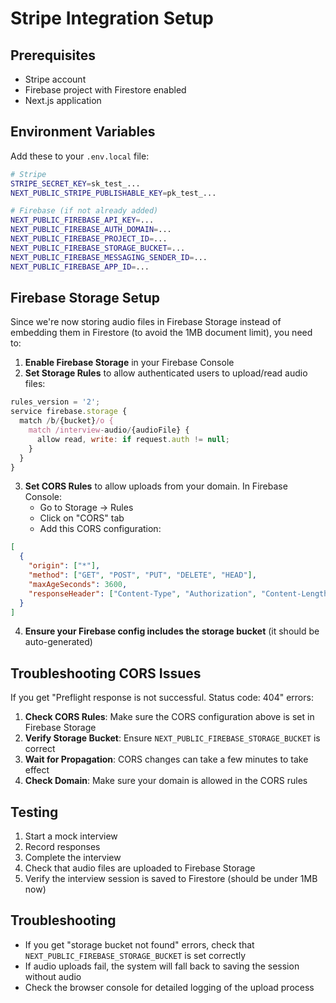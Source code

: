# Stripe Integration Setup

## Prerequisites
- Stripe account
- Firebase project with Firestore enabled
- Next.js application

## Environment Variables
Add these to your `.env.local` file:

```bash
# Stripe
STRIPE_SECRET_KEY=sk_test_...
NEXT_PUBLIC_STRIPE_PUBLISHABLE_KEY=pk_test_...

# Firebase (if not already added)
NEXT_PUBLIC_FIREBASE_API_KEY=...
NEXT_PUBLIC_FIREBASE_AUTH_DOMAIN=...
NEXT_PUBLIC_FIREBASE_PROJECT_ID=...
NEXT_PUBLIC_FIREBASE_STORAGE_BUCKET=...
NEXT_PUBLIC_FIREBASE_MESSAGING_SENDER_ID=...
NEXT_PUBLIC_FIREBASE_APP_ID=...
```

## Firebase Storage Setup
Since we're now storing audio files in Firebase Storage instead of embedding them in Firestore (to avoid the 1MB document limit), you need to:

1. **Enable Firebase Storage** in your Firebase Console
2. **Set Storage Rules** to allow authenticated users to upload/read audio files:

```javascript
rules_version = '2';
service firebase.storage {
  match /b/{bucket}/o {
    match /interview-audio/{audioFile} {
      allow read, write: if request.auth != null;
    }
  }
}
```

3. **Set CORS Rules** to allow uploads from your domain. In Firebase Console:
   - Go to Storage → Rules
   - Click on "CORS" tab
   - Add this CORS configuration:

```json
[
  {
    "origin": ["*"],
    "method": ["GET", "POST", "PUT", "DELETE", "HEAD"],
    "maxAgeSeconds": 3600,
    "responseHeader": ["Content-Type", "Authorization", "Content-Length", "User-Agent", "x-goog-*"]
  }
]
```

4. **Ensure your Firebase config includes the storage bucket** (it should be auto-generated)

## Troubleshooting CORS Issues
If you get "Preflight response is not successful. Status code: 404" errors:

1. **Check CORS Rules**: Make sure the CORS configuration above is set in Firebase Storage
2. **Verify Storage Bucket**: Ensure `NEXT_PUBLIC_FIREBASE_STORAGE_BUCKET` is correct
3. **Wait for Propagation**: CORS changes can take a few minutes to take effect
4. **Check Domain**: Make sure your domain is allowed in the CORS rules

## Testing
1. Start a mock interview
2. Record responses
3. Complete the interview
4. Check that audio files are uploaded to Firebase Storage
5. Verify the interview session is saved to Firestore (should be under 1MB now)

## Troubleshooting
- If you get "storage bucket not found" errors, check that `NEXT_PUBLIC_FIREBASE_STORAGE_BUCKET` is set correctly
- If audio uploads fail, the system will fall back to saving the session without audio
- Check the browser console for detailed logging of the upload process 